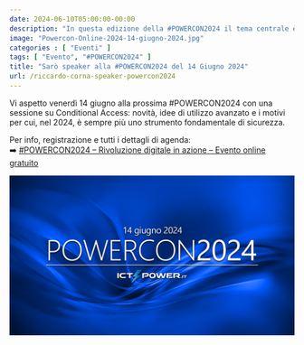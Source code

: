 ```yaml
---
date: 2024-06-10T05:00:00-00:00
description: "In questa edizione della #POWERCON2024 il tema centrale è “Rivoluzione digitale in azione”, un invito a immergersi nelle trasformazioni che stanno ridefinendo il nostro mondo."
image: "Powercon-Online-2024-14-giugno-2024.jpg"
categories : [ "Eventi" ]
tags: [ "Evento", "#POWERCON2024" ]
title: "Sarò speaker alla #POWERCON2024 del 14 Giugno 2024"
url: /riccardo-corna-speaker-powercon2024
---
```

Vi aspetto venerdì 14 giugno alla prossima #POWERCON2024 con una sessione su Conditional Access: novità, idee di utilizzo avanzato e i motivi per cui, nel 2024, è sempre più uno strumento fondamentale di sicurezza.

Per info, registrazione e tutti i dettagli di agenda:  
➡️ [#POWERCON2024 – Rivoluzione digitale in azione – Evento online gratuito](https://www.ictpower.it/events/powercon2024-rivoluzione-digitale-in-azione-evento-online-gratuito.htm)

[![#POWERCON2024](Powercon-Online-2024-14-giugno-2024.jpg)](https://www.ictpower.it/events/powercon2024-rivoluzione-digitale-in-azione-evento-online-gratuito.htm)


